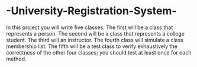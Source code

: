 # -University-Registration-System-
In this project you will write five classes. The first will be a class that represents a person. The second will be a class that represents a college student. The third will an instructor. The fourth class will simulate a class membership list. The fifth will be a test class to verify exhaustively the correctness of the other four classes; you should test at least once for each method.
